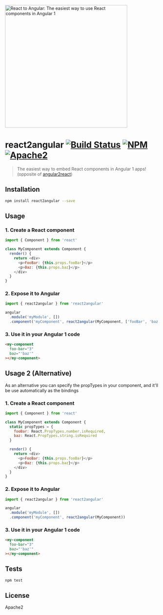 <img alt="React to Angular: The easiest way to use React components in Angular 1" src="https://raw.githubusercontent.com/coatue/react2angular/master/logo.png" width="400px" />

# react2angular [![Build Status](https://img.shields.io/circleci/project/coatue/react2angular.svg?branch=master&style=flat-square)](https://circleci.com/gh/coatue/react2angular) [![NPM](https://img.shields.io/npm/v/react2angular.svg?style=flat-square)](https://www.npmjs.com/package/react2angular) [![Apache2](https://img.shields.io/npm/l/react2angular.svg?style=flat-square)](https://opensource.org/licenses/Apache2)

> The easiest way to embed React components in Angular 1 apps! (opposite of [angular2react](https://github.com/coatue/angular2react))

## Installation

```sh
npm install react2angular --save
```

## Usage

### 1. Create a React component

```js
import { Component } from 'react'

class MyComponent extends Component {
  render() {
    return <div>
      <p>FooBar: {this.props.fooBar}</p>
      <p>Baz: {this.props.baz}</p>
    </div>
  }
}
```

### 2. Expose it to Angular

```js
import { react2angular } from 'react2angular'

angular
  .module('myModule', [])
  .component('myComponent', react2angular(MyComponent, ['fooBar', 'baz']))
```

### 3. Use it in your Angular 1 code

```html
<my-component
  foo-bar="3"
  baz="'baz'"
></my-component>
```

## Usage 2 (Alternative)

As an alternative you can specify the propTypes in your component, and it'll be use automatically as the bindings

### 1. Create a React component

```js
import { Component } from 'react'

class MyComponent extends Component {
  static propTypes = {
    fooBar: React.PropTypes.number.isRequired,
    baz: React.PropTypes.string.isRequired
  }

  render() {
    return <div>
      <p>FooBar: {this.props.fooBar}</p>
      <p>Baz: {this.props.baz}</p>
    </div>
  }
}
```

### 2. Expose it to Angular

```js
import { react2angular } from 'react2angular'

angular
  .module('myModule', [])
  .component('myComponent', react2angular(MyComponent))
```

### 3. Use it in your Angular 1 code

```html
<my-component
  foo-bar="3"
  baz="'baz'"
></my-component>
```

## Tests

```sh
npm test
```

## License

Apache2
